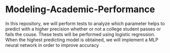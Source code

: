 # Modeling-Academic-Performance
In this repository, we will perform tests to analyze which parameter helps to predict with a higher precision whether or not a college student passes or fails the couse. 
These tests will be performed using logistic regression. When the highest predicting model is obtained, we will implement a MLP neural network in order to improve accuracy
